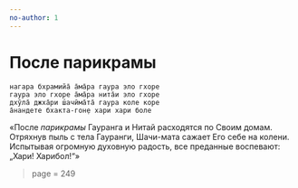 ```yaml
---
no-author: 1
---
```


# После парикрамы

    нагара бхрамийа̄ а̄ма̄ра гаура эло гхоре
    гаура эло гхоре а̄ма̄ра нита̄и эло гхоре
    дхӯла̄ джха̄ри ш́ачӣма̄та̄ гаура коле коре
    а̄нандете бхакта-гон̣е хари хари боле

«После *парикрамы* Гауранга и Нитай расходятся по Своим домам. Отряхнув пыль с тела Гауранги, Шачи-мата сажает Его себе на колени. Испытывая огромную духовную радость, все преданные воспевают: „Хари! Харибол!“»


> page = 249
